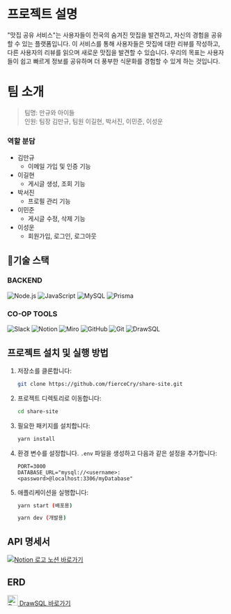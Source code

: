 # 프로젝트 설명
"맛집 공유 서비스"는 사용자들이 전국의 숨겨진 맛집을 발견하고, 자신의 경험을 공유할 수 있는 플랫폼입니다. 이 서비스를 통해 사용자들은 맛집에 대한 리뷰를 작성하고, 다른 사용자의 리뷰를 읽으며 새로운 맛집을 발견할 수 있습니다. 우리의 목표는 사용자들이 쉽고 빠르게 정보를 공유하며 더 풍부한 식문화를 경험할 수 있게 하는 것입니다.

# 팀 소개
> 팀명: 만규와 아이들  
> 인원: 팀장 김만규, 팀원 이길현, 박서진, 이민준, 이성운

### 역할 분담 
* 김만규
  * 이메일 가입 및 인증 기능
* 이길현
  * 게시글 생성, 조회 기능
* 박서진
  * 프로필 관리 기능
* 이민준
  * 게시글 수정, 삭제 기능
* 이성운
  * 회원가입, 로그인, 로그아웃


## 🔧기술 스택

### BACKEND
![Node.js](https://img.shields.io/badge/node.js-339933?style=for-the-badge&logo=Node.js&logoColor=white) ![JavaScript](https://img.shields.io/badge/javascript-F7DF1E?style=for-the-badge&logo=javascript&logoColor=black) ![MySQL](https://img.shields.io/badge/mysql-4479A1?style=for-the-badge&logo=mysql&logoColor=white) ![Prisma](https://img.shields.io/badge/Prisma-3982CE?style=for-the-badge&logo=prisma&logoColor=white)

### CO-OP TOOLS
![Slack](https://img.shields.io/badge/Slack-4A154B?style=for-the-badge&logo=Slack&logoColor=white) ![Notion](https://img.shields.io/badge/Notion-000000?style=for-the-badge&logo=Notion&logoColor=white) ![Miro](https://img.shields.io/badge/Miro-FFD700?style=for-the-badge&logo=miro&logoColor=black) ![GitHub](https://img.shields.io/badge/github-181717?style=for-the-badge&logo=github&logoColor=white) ![Git](https://img.shields.io/badge/git-F05032?style=for-the-badge&logo=git&logoColor=white) ![DrawSQL](https://img.shields.io/badge/DrawSQL-007ACC?style=for-the-badge&logo=drawsql&logoColor=white)


## 프로젝트 설치 및 실행 방법

1. 저장소를 클론합니다:
    ```bash
    git clone https://github.com/fierceCry/share-site.git
    ```

2. 프로젝트 디렉토리로 이동합니다:
    ```bash
    cd share-site
    ```

3. 필요한 패키지를 설치합니다:
    ```bash
    yarn install
    ```

4. 환경 변수를 설정합니다. `.env` 파일을 생성하고 다음과 같은 설정을 추가합니다:
    ```
    PORT=3000
    DATABASE_URL="mysql://<username>:<password>@localhost:3306/myDatabase"
    ```

5. 애플리케이션을 실행합니다:

    ```bash
    yarn start (배포용)
    ```

    ```bash
    yarn dev (개발용)
    ```
    
## API 명세서
[![Notion 로고](https://upload.wikimedia.org/wikipedia/commons/thumb/e/e9/Notion-logo.svg/24px-Notion-logo.svg.png) 노션 바로가기](https://www.notion.so/teamsparta/ver-2024-e712a885d2624b388327f80a12051923?pvs=4)

## ERD
[<img src="https://tenereteam.s3.us-west-1.amazonaws.com/draw-sql.webp?v=1708250048" alt="DrawSQL 로고" width="24"> DrawSQL 바로가기](https://drawsql.app/teams/kimmangyu/diagrams/-2)

